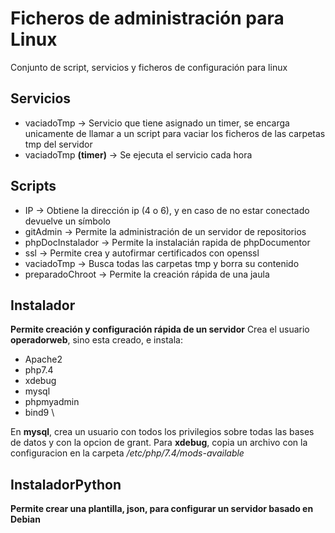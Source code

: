 # Ficheros de administración para Linux
Conjunto de script, servicios y ficheros de configuración para linux

## Servicios
* vaciadoTmp -> Servicio que tiene asignado un timer, se encarga unicamente de llamar a un script para vaciar los ficheros de las carpetas tmp del servidor
* vaciadoTmp **(timer)** -> Se ejecuta el servicio cada hora
## Scripts
* IP -> Obtiene la dirección ip (4 o 6), y en caso de no estar conectado devuelve un símbolo
* gitAdmin -> Permite la administración de un servidor de repositorios
* phpDocInstalador -> Permite la instalacián rapida de phpDocumentor
* ssl -> Permite crea y autofirmar certificados con openssl
* vaciadoTmp -> Busca todas las carpetas tmp y borra su contenido
* preparadoChroot -> Permite la creación rápida de una jaula 
## Instalador
**Permite creación y configuración rápida de un servidor**
Crea el usuario **operadorweb**, sino esta creado, e instala: 
* Apache2 
* php7.4
* xdebug
* mysql
* phpmyadmin 
* bind9 \

En **mysql**, crea un usuario con todos los privilegios sobre todas las bases de datos y con la opcion de grant.
Para **xdebug**, copia un archivo con la configuracion en la carpeta */etc/php/7.4/mods-available*

## InstaladorPython 
**Permite crear una plantilla, json, para configurar un servidor basado en Debian**
